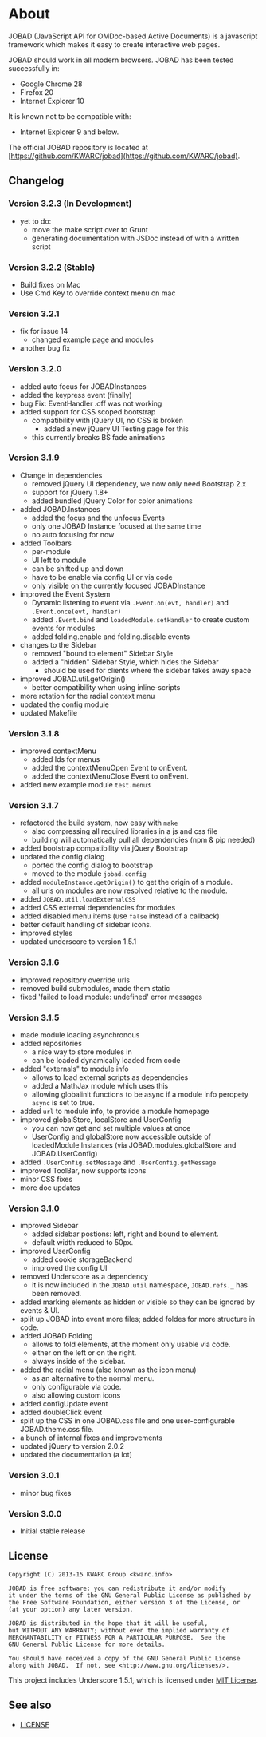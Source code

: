 # About

JOBAD (JavaScript API for OMDoc-based Active Documents) is a javascript framework which makes it easy to create interactive web pages.

JOBAD should work in all modern browsers. JOBAD has been tested successfully in:

* Google Chrome 28
* Firefox 20
* Internet Explorer 10

It is known not to be compatible with:

* Internet Explorer 9 and below.

The official JOBAD repository is located at [https://github.com/KWARC/jobad](https://github.com/KWARC/jobad).

## Changelog
### Version 3.2.3 (In Development)
* yet to do:
	* move the make script over to Grunt
	* generating documentation with JSDoc instead of with a written script

### Version 3.2.2 (Stable)
* Build fixes on Mac
* Use Cmd Key to override context menu on mac

### Version 3.2.1
* fix for issue 14
	* changed example page and modules
* another bug fix

### Version 3.2.0
* added auto focus for JOBADInstances
* added the keypress event (finally)
* bug Fix: EventHandler .off was not working
* added support for CSS scoped bootstrap
	* compatibility with jQuery UI, no CSS is broken
		* added a new jQuery UI Testing page for this
	* this currently breaks BS fade animations


### Version 3.1.9
* Change in dependencies
	* removed jQuery UI dependency, we now only need Bootstrap 2.x
	* support for jQuery 1.8+
	* added bundled jQuery Color for color animations
* added JOBAD.Instances
	* added the focus and the unfocus Events
	* only one JOBAD Instance focused at the same time
	* no auto focusing for now
* added Toolbars
	* per-module
	* UI left to module
	* can be shifted up and down
	* have to be enable via config UI or via code
	* only visible on the currently focused JOBADInstance
* improved the Event System
	* Dynamic listening to event via `.Event.on(evt, handler)` and `.Event.once(evt, handler)`
	* added `.Event.bind` and `loadedModule.setHandler` to create custom events for modules
	* added folding.enable and folding.disable events
* changes to the Sidebar
	* removed "bound to element" Sidebar Style
	* added a "hidden" Sidebar Style, which hides the Sidebar
		* should be used for clients where the sidebar takes away space
* improved JOBAD.util.getOrigin()
	* better compatibility when using inline-scripts
* more rotation for the radial context menu
* updated the config module
* updated Makefile

### Version 3.1.8
* improved contextMenu
	* added Ids for menus
	* added the contextMenuOpen Event to onEvent.
	* added the contextMenuClose Event to onEvent.
* added new example module `test.menu3`

### Version 3.1.7
* refactored the build system, now easy with `make`
	* also compressing all required libraries in a js and css file
	* building will automatically pull all dependencies (npm & pip needed)
* added bootstrap compatibility via jQuery Bootstrap
* updated the config dialog
	* ported the config dialog to bootstrap
	* moved to the module `jobad.config`
* added `moduleInstance.getOrigin()` to get the origin of a module.
	* all urls on modules are now resolved relative to the module.
* added `JOBAD.util.loadExternalCSS`
* added CSS external dependencies for modules
* added disabled menu items (use `false` instead of a callback)
* better default handling of sidebar icons.
* improved styles
* updated underscore to version 1.5.1


### Version 3.1.6
* improved repository override urls
* removed build submodules, made them static
* fixed 'failed to load module: undefined' error messages

### Version 3.1.5
* made module loading asynchronous
* added repositories
	* a nice way to store modules in
	* can be loaded dynamically loaded from code
* added "externals" to module info
	* allows to load external scripts as dependencies
	* added a MathJax module which uses this
	* allowing globalinit functions to be async if a module info peropety `async` is set to true.
* added `url` to module info, to provide a module homepage
* improved globalStore, localStore and UserConfig
	* you can now get and set multiple values at once
	* UserConfig and globalStore now accessible outside of loadedModule Instances (via JOBAD.modules.globalStore and JOBAD.UserConfig)
* added `.UserConfig.setMessage` and `.UserConfig.getMessage`
* improved ToolBar, now supports icons
* minor CSS fixes
* more doc updates

### Version 3.1.0
* improved Sidebar
	* added sidebar postions: left, right and bound to element.
	* default width reduced to 50px.
* improved UserConfig
	* added cookie storageBackend
	* improved the config UI
* removed Underscore as a dependency
	* it is now included in the `JOBAD.util` namespace, `JOBAD.refs._` has been removed.
* added marking elements as hidden or visible so they can be ignored by events & UI.
* split up JOBAD into event more files; added foldes for more structure in code.
* added JOBAD Folding
	* allows to fold elements, at the moment only usable via code.
	* either on the left or on the right.
	* always inside of the sidebar.
* added the radial menu (also known as the icon menu)
	* as an alternative to the normal menu.
	* only configurable via code.
	* also allowing custom icons
* added configUpdate event
* added doubleClick event
* split up the CSS in one JOBAD.css file and one user-configurable JOBAD.theme.css file.
* a bunch of internal fixes and improvements
* updated jQuery to version 2.0.2
* updated the documentation (a lot)

### Version 3.0.1
* minor bug fixes

### Version 3.0.0
* Initial stable release

## License

	Copyright (C) 2013-15 KWARC Group <kwarc.info>

	JOBAD is free software: you can redistribute it and/or modify
	it under the terms of the GNU General Public License as published by
	the Free Software Foundation, either version 3 of the License, or
	(at your option) any later version.

	JOBAD is distributed in the hope that it will be useful,
	but WITHOUT ANY WARRANTY; without even the implied warranty of
	MERCHANTABILITY or FITNESS FOR A PARTICULAR PURPOSE.  See the
	GNU General Public License for more details.

	You should have received a copy of the GNU General Public License
	along with JOBAD.  If not, see <http://www.gnu.org/licenses/>.

This project includes Underscore 1.5.1, which is licensed under [MIT License](https://github.com/documentcloud/underscore/blob/master/LICENSE).

## See also

* [LICENSE](../../LICENSE)
